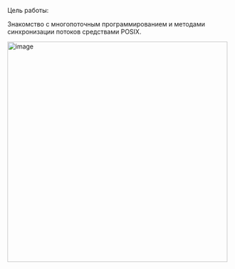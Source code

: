 Цель работы: 

Знакомство с многопоточным программированием и методами синхронизации потоков средствами POSIX.

<img width="494" alt="image" src="https://github.com/user-attachments/assets/4d50f29c-b57d-47ac-867c-3076129f83de">

